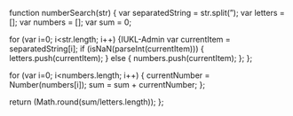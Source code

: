 function numberSearch(str) {
var separatedString = str.split(”);
var letters = [];
var numbers = [];
var sum = 0;

for (var i=0; i<str.length; i++) {IUKL-Admin
var currentItem = separatedString[i];
if (isNaN(parseInt(currentItem))) {
letters.push(currentItem);
} else {
numbers.push(currentItem);
};
};

for (var i=0; i<numbers.length; i++) {
currentNumber = Number(numbers[i]);
sum = sum + currentNumber;
};

return (Math.round(sum/letters.length));
};
